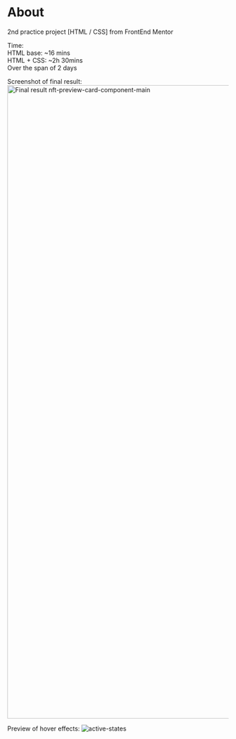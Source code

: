 # About
2nd practice project [HTML / CSS] from FrontEnd Mentor


Time:
<br />
HTML base: ~16 mins
<br />
HTML + CSS: ~2h 30mins
<br />
Over the span of 2 days


Screenshot of final result:
<img width="1440" alt="Final result nft-preview-card-component-main" src="https://user-images.githubusercontent.com/94437215/145349024-1fb6681d-abaf-4e57-aafe-bad64a43a0b1.png">



Preview of hover effects:
![active-states](https://user-images.githubusercontent.com/94437215/145349104-b712d00e-c5a6-4909-9c61-a42c5c41f709.jpg)
